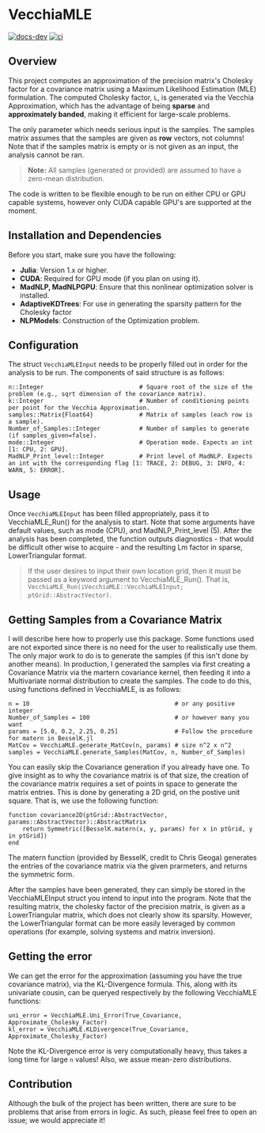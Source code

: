 # VecchiaMLE

[![docs-dev][docs-dev-img]][docs-dev-url] [![ci][ci-img]][ci-url]

[docs-dev-img]: https://img.shields.io/badge/docs-dev-purple.svg
[docs-dev-url]: https://exanauts.github.io/VecchiaMLE.jl/dev
[ci-img]: https://github.com/exanauts/VecchiaMLE.jl/actions/workflows/CI.yml/badge.svg
[ci-url]: https://github.com/exanauts/VecchiaMLE.jl/actions/workflows/CI.yml

## Overview

This project computes an approximation of the precision matrix's Cholesky factor for a covariance matrix using a Maximum Likelihood Estimation (MLE) formulation. The computed Cholesky factor, `L`, is generated via the Vecchia Approximation, which has the advantage of being **sparse** and **approximately banded**, making it efficient for large-scale problems. 

The only parameter which needs serious input is the samples. The samples matrix assumes that the samples are given as **row** vectors, not columns! 
Note that if the samples matrix is empty or is not given as an input, the analysis cannot be ran. 

> **Note:** All samples (generated or provided) are assumed to have a zero-mean distribution.

The code is written to be flexible enough to be run on either CPU or GPU capable systems, however only CUDA capable GPU's are supported at the moment.

## Installation and Dependencies

Before you start, make sure you have the following:

- **Julia**: Version 1.x or higher.
- **CUDA**: Required for GPU mode (if you plan on using it).
- **MadNLP, MadNLPGPU**: Ensure that this nonlinear optimization solver is installed.
- **AdaptiveKDTrees**: For use in generating the sparsity pattern for the Cholesky factor
- **NLPModels**: Construction of the Optimization problem.

## Configuration
The struct `VecchiaMLEInput` needs to be properly filled out in order for the analysis to be run. The components of said structure is as follows:

```
n::Integer                           # Square root of the size of the problem (e.g., sqrt dimension of the covariance matrix). 
k::Integer                           # Number of conditioning points per point for the Vecchia Approximation.
samples::Matrix{Float64}             # Matrix of samples (each row is a sample).
Number_of_Samples::Integer           # Number of samples to generate (if samples_given=false).
mode::Integer                        # Operation mode. Expects an int [1: CPU, 2: GPU].
MadNLP_Print_level::Integer          # Print level of MadNLP. Expects an int with the corresponding flag [1: TRACE, 2: DEBUG, 3: INFO, 4: WARN, 5: ERROR].
```

## Usage
Once `VecchiaMLEInput` has been filled appropriately, pass it to VecchiaMLE_Run() for the analysis to start. Note that some arguments have default values, such as mode (CPU), and MadNLP_Print_level (5). After the analysis has been completed, the function outputs diagnostics - that would be difficult other wise to acquire - and the resulting Lm factor in sparse, LowerTriangular format. 

> If the user desires to input their own location grid, then it must be passed as a keyword argument to VecchiaMLE_Run(). That is, `VecchiaMLE_Run(iVecchiaMLE::VecchiaMLEInput; ptGrid::AbstractVector)`. 

## Getting Samples from a Covariance Matrix
I will describe here how to properly use this package. Some functions used are not exported since there is no need for the user to realistically use them. The only major work to do is to generate the samples (if this isn't done by another means). In production, I generated the samples via first creating a Covariance Matrix via the martern covariance kernel, then feeding it into a Multivariate normal distribution to create the samples. The code to do this, using functions defined in VecchiaMLE, is as follows:

```
n = 10                                         # or any positive integer
Number_of_Samples = 100                        # or however many you want
params = [5.0, 0.2, 2.25, 0.25]                # Follow the procedure for matern in BesselK.jl
MatCov = VecchiaMLE.generate_MatCov(n, params) # size n^2 x n^2
samples = VecchiaMLE.generate_Samples(MatCov, n, Number_of_Samples)
```

You can easily skip the Covariance generation if you already have one. To give insight as to why the covariance matrix is of that size, the creation of the covariance matrix requires a set of points in space to generate the matrix entries. This is done by generating a 2D grid, on the postive unit square. That is, we use the following function:

```
function covariance2D(ptGrid::AbstractVector, params::AbstractVector)::AbstractMatrix
    return Symmetric([BesselK.matern(x, y, params) for x in ptGrid, y in ptGrid])
end
```
The matern function (provided by BesselK, credit to Chris Geoga) generates the entries of the covariance matrix via the given prarmeters, and returns the symmetric form.

After the samples have been generated, they can simply be stored in the VecchiaMLEInput struct you intend to input into the program. Note that the resulting matrix, the cholesky factor of the precision matrix, is given as a LowerTriangular matrix, which does not clearly show its sparsity. However, the LowerTriangular format can be more easily leveraged by common operations (for example, solving systems and matrix inversion). 

## Getting the error

We can get the error for the approximation (assuming you have the true covariance matrix), via the KL-Divergence formula. This, along with its univariate cousin, can be queryed respectively by the following VecchiaMLE functions:

```
uni_error = VecchiaMLE.Uni_Error(True_Covariance, Approximate_Cholesky_Factor)
kl_error = VecchiaMLE.KLDivergence(True_Covariance, Approximate_Cholesky_Factor)
```
Note the KL-Divergence error is very computationally heavy, thus takes a long time for large `n` values! Also, we assue mean-zero distributions. 

## Contribution
Although the bulk of the project has been written, there are sure to be problems that arise from errors in logic. As such, please feel free to open an issue;
we would appreciate it!
